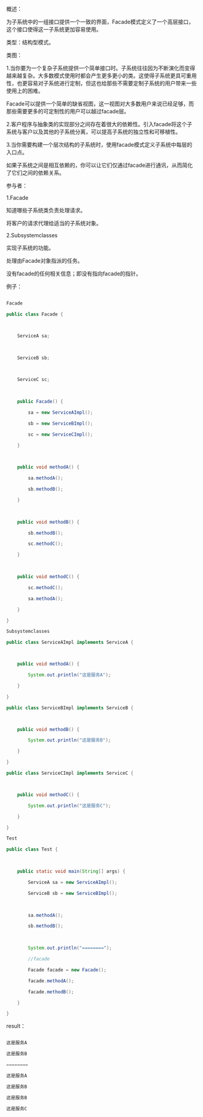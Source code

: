 概述：
为子系统中的一组接口提供一个一致的界面，Facade模式定义了一个高层接口，这个接口使得这一子系统更加容易使用。
类型：结构型模式。
类图：
  
1.当你要为一个复杂子系统提供一个简单接口时。子系统往往因为不断演化而变得越来越复杂。大多数模式使用时都会产生更多更小的类。这使得子系统更具可重用性，也更容易对子系统进行定制，但这也给那些不需要定制子系统的用户带来一些使用上的困难。
Facade可以提供一个简单的缺省视图，这一视图对大多数用户来说已经足够，而那些需要更多的可定制性的用户可以越过facade层。
2.客户程序与抽象类的实现部分之间存在着很大的依赖性。引入facade将这个子系统与客户以及其他的子系统分离，可以提高子系统的独立性和可移植性。
3.当你需要构建一个层次结构的子系统时，使用facade模式定义子系统中每层的入口点。
如果子系统之间是相互依赖的，你可以让它们仅通过facade进行通讯，从而简化了它们之间的依赖关系。
参与者：
1.Facade
知道哪些子系统类负责处理请求。
将客户的请求代理给适当的子系统对象。
2.Subsystemclasses
实现子系统的功能。
处理由Facade对象指派的任务。
没有facade的任何相关信息；即没有指向facade的指针。
例子：
```java  
Facade 
public class Facade {

    ServiceA sa;
    
    ServiceB sb;
    
    ServiceC sc;
    
    public Facade() {
        sa = new ServiceAImpl();
        sb = new ServiceBImpl();
        sc = new ServiceCImpl(); 
    }
    
    public void methodA() {
        sa.methodA();
        sb.methodB();
    }
    
    public void methodB() {
        sb.methodB();
        sc.methodC();
    }
    
    public void methodC() {
        sc.methodC();
        sa.methodA();
    }
}
Subsystemclasses 
public class ServiceAImpl implements ServiceA {

    public void methodA() {
        System.out.println("这是服务A");
    }
}
public class ServiceBImpl implements ServiceB {

    public void methodB() {
        System.out.println("这是服务B");
    }
}
public class ServiceCImpl implements ServiceC {

    public void methodC() {
        System.out.println("这是服务C");
    }
}
Test 
public class Test {
    
    public static void main(String[] args) {
    	ServiceA sa = new ServiceAImpl();
    	ServiceB sb = new ServiceBImpl();
        
        sa.methodA();
        sb.methodB();
        
        System.out.println("========");
        //facade
        Facade facade = new Facade();
        facade.methodA();
        facade.methodB();
    }
}
```
result：
```java  
这是服务A
这是服务B
========
这是服务A
这是服务B
这是服务B
这是服务C
```